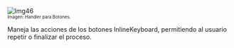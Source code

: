 ![Img46](/img/bot/img46.png)\
<sub><sup>Imagen: Handler para Botones.</sup></sub>

Maneja las acciones de los botones InlineKeyboard, 
permitiendo al usuario repetir o finalizar el proceso.
